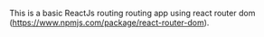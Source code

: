 This is a basic ReactJs routing routing app using react router dom (https://www.npmjs.com/package/react-router-dom).

